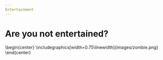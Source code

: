 ```yaml
---
Entertainment
---
```


Are you not entertained?
========================

\begin{center}
\includegraphics[width=0.75\linewidth]{images/zombie.png}
\end{center}

